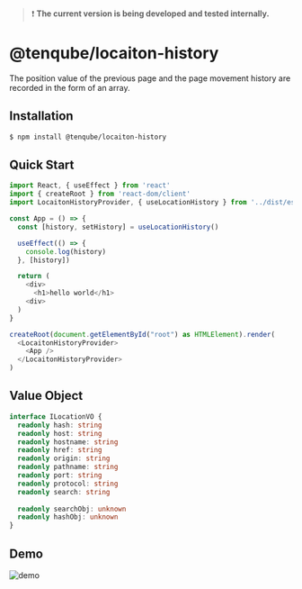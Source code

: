 >❗ __The current version is being developed and tested internally.__

# @tenqube/locaiton-history
The position value of the previous page and the page movement history are recorded in the form of an array.

## Installation
```sh
$ npm install @tenqube/locaiton-history
```

## Quick Start
```ts
import React, { useEffect } from 'react'
import { createRoot } from 'react-dom/client'
import LocaitonHistoryProvider, { useLocationHistory } from '../dist/esm/'

const App = () => {
  const [history, setHistory] = useLocationHistory()

  useEffect(() => {
    console.log(history)
  }, [history])

  return (
    <div>
      <h1>hello world</h1>
    <div>
  )
}

createRoot(document.getElementById("root") as HTMLElement).render(
  <LocaitonHistoryProvider>
    <App />
  </LocaitonHistoryProvider>
)
```

## Value Object
```ts
interface ILocationVO {
  readonly hash: string
  readonly host: string
  readonly hostname: string
  readonly href: string
  readonly origin: string
  readonly pathname: string
  readonly port: string
  readonly protocol: string
  readonly search: string
  
  readonly searchObj: unknown
  readonly hashObj: unknown
}
```

## Demo
![demo](https://images.tenqube.com/labs/location-history-demo.png)